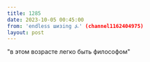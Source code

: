 ```yaml
---
title: 1285
date: 2023-10-05 00:45:00
from: 'endless шизing ⍼' (channel1162404975)
layout: post
---
```


"в этом возрасте легко быть философом"
